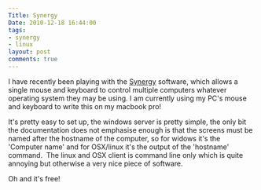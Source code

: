```yaml
---
Title: Synergy
Date: 2010-12-18 16:44:00
tags:
- synergy
- linux
layout: post
comments: true
---
```




I have recently been playing with the [Synergy](https://forums.macrumors.com/showthread.php?t=686540) software, which allows
a single mouse and keyboard to control multiple computers whatever
operating system they may be using. I am currently using my PC's mouse
and keyboard to write this on my macbook pro!

It's pretty easy to set up, the windows server is pretty simple, the
only bit the documentation does not emphasise enough is that the screens
must be named after the hostname of the computer, so for widows it's the
'Computer name' and for OSX/linux it's the output of the 'hostname'
command.  The linux and OSX client is command line only which is quite
annoying but otherwise a very nice piece of software.

Oh and it's free!
